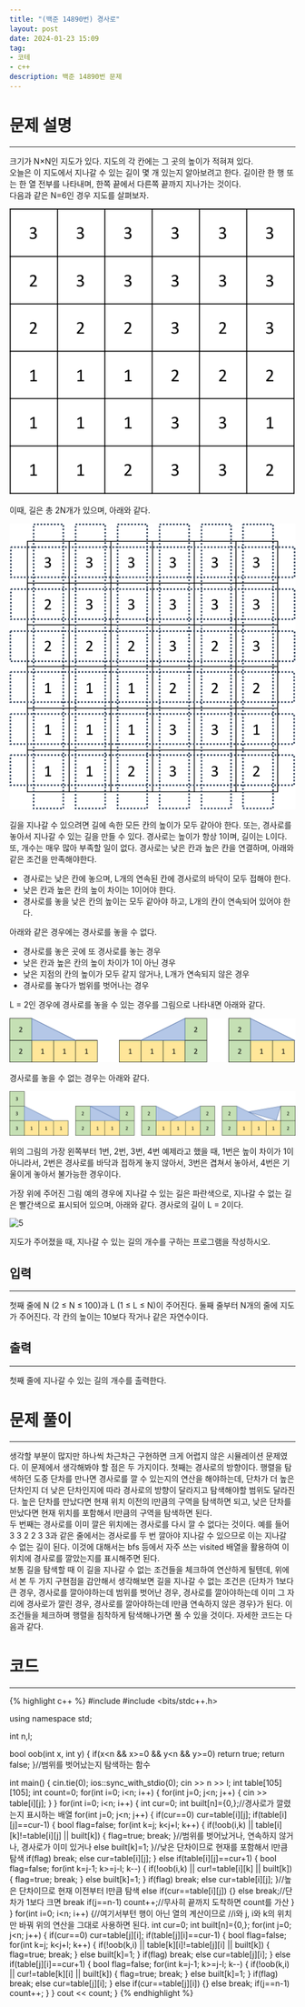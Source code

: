 ```yaml
---
title: "(백준 14890번) 경사로"
layout: post
date: 2024-01-23 15:09
tag:
- 코테
- c++
description: 백준 14890번 문제
---
```


# 문제 설명  
---
크기가 N×N인 지도가 있다. 지도의 각 칸에는 그 곳의 높이가 적혀져 있다.  
오늘은 이 지도에서 지나갈 수 있는 길이 몇 개 있는지 알아보려고 한다. 길이란 한 행 또는 한 열 전부를 나타내며, 한쪽 끝에서 다른쪽 끝까지 지나가는 것이다.  
다음과 같은 N=6인 경우 지도를 살펴보자.  

![1](/assets/img/1.png)

이때, 길은 총 2N개가 있으며, 아래와 같다.  

![2](/assets/img/2.png)

길을 지나갈 수 있으려면 길에 속한 모든 칸의 높이가 모두 같아야 한다. 또는, 경사로를 놓아서 지나갈 수 있는 길을 만들 수 있다. 경사로는 높이가 항상 1이며, 길이는 L이다. 또, 개수는 매우 많아 부족할 일이 없다. 경사로는 낮은 칸과 높은 칸을 연결하며, 아래와 같은 조건을 만족해야한다.

+ 경사로는 낮은 칸에 놓으며, L개의 연속된 칸에 경사로의 바닥이 모두 접해야 한다.
+ 낮은 칸과 높은 칸의 높이 차이는 1이어야 한다.
+ 경사로를 놓을 낮은 칸의 높이는 모두 같아야 하고, L개의 칸이 연속되어 있어야 한다.  

아래와 같은 경우에는 경사로를 놓을 수 없다.

+ 경사로를 놓은 곳에 또 경사로를 놓는 경우
+ 낮은 칸과 높은 칸의 높이 차이가 1이 아닌 경우
+ 낮은 지점의 칸의 높이가 모두 같지 않거나, L개가 연속되지 않은 경우
+ 경사로를 놓다가 범위를 벗어나는 경우  

L = 2인 경우에 경사로를 놓을 수 있는 경우를 그림으로 나타내면 아래와 같다.  

![3](/assets/img/3.png)

경사로를 놓을 수 없는 경우는 아래와 같다.  

![4](/assets/img/4.png)

위의 그림의 가장 왼쪽부터 1번, 2번, 3번, 4번 예제라고 했을 때, 1번은 높이 차이가 1이 아니라서, 2번은 경사로를 바닥과 접하게 놓지 않아서, 3번은 겹쳐서 놓아서, 4번은 기울이게 놓아서 불가능한 경우이다.

가장 위에 주어진 그림 예의 경우에 지나갈 수 있는 길은 파란색으로, 지나갈 수 없는 길은 빨간색으로 표시되어 있으며, 아래와 같다. 경사로의 길이 L = 2이다.  

![5](/assets/img/5.avif)

지도가 주어졌을 때, 지나갈 수 있는 길의 개수를 구하는 프로그램을 작성하시오.  

## 입력  
---
첫째 줄에 N (2 ≤ N ≤ 100)과 L (1 ≤ L ≤ N)이 주어진다. 둘째 줄부터 N개의 줄에 지도가 주어진다. 각 칸의 높이는 10보다 작거나 같은 자연수이다.  

## 출력  
---
첫째 줄에 지나갈 수 있는 길의 개수를 출력한다.  

# 문제 풀이  
---
생각할 부분이 많지만 하나씩 차근차근 구현하면 크게 어렵지 않은 시뮬레이션 문제였다. 이 문제에서 생각해봐야 할 점은 두 가지이다. 첫째는 경사로의 방향이다. 행렬을 탐색하던 도중 단차를 만나면 경사로를 깔 수 있는지의 연산을 해야하는데, 단차가 더 높은 단차인지 더 낮은 단차인지에 따라 경사로의 방향이 달라지고 탐색해야할 범위도 달라진다. 높은 단차를 만났다면 현재 위치 이전의 l만큼의 구역을 탐색하면 되고, 낮은 단차를 만났다면 현재 위치를 포함해서 l만큼의 구역을 탐색하면 된다.  
두 번째는 경사로를 이미 깔은 위치에는 경사로를 다시 깔 수 없다는 것이다. 예를 들어 3 3 2 2 3 3과 같은 줄에서는 경사로를 두 번 깔아야 지나갈 수 있으므로 이는 지나갈 수 없는 길이 된다. 이것에 대해서는 bfs 등에서 자주 쓰는 visited 배열을 활용하여 이 위치에 경사로를 깔았는지를 표시해주면 된다.  
보통 길을 탐색할 때 이 길을 지나갈 수 없는 조건들을 체크하여 연산하게 될텐데, 위에서 본 두 가지 구현점을 감안해서 생각해보면 길을 지나갈 수 없는 조건은 {단차가 1보다 큰 경우, 경사로를 깔아야하는데 범위를 벗어난 경우, 경사로를 깔아야하는데 이미 그 자리에 경사로가 깔린 경우, 경사로를 깔아야하는데 l만큼 연속하지 않은 경우}가 된다. 이 조건들을 체크하며 행렬을 침착하게 탐색해나가면 풀 수 있을 것이다. 자세한 코드는 다음과 같다.  

# 코드  
---
{% highlight c++ %}
#include <iostream>
#include <bits/stdc++.h>

using namespace std;

int n,l;

bool oob(int x, int y) {
    if(x<n && x>=0 && y<n && y>=0) return true;
    return false;
}//범위를 벗어났는지 탐색하는 함수

int main() {
    cin.tie(0);
    ios::sync_with_stdio(0);
     cin >> n >> l;
    int table[105][105];
    int count=0;
    for(int i=0; i<n; i++) {
        for(int j=0; j<n; j++) {
            cin >> table[i][j];
        }
    }
    for(int i=0; i<n; i++) {
        int cur=0; int built[n]={0,};//경사로가 깔렸는지 표시하는 배열
        for(int j=0; j<n; j++) {
            if(cur==0) cur=table[i][j];
            if(table[i][j]==cur-1) {
                bool flag=false;
                for(int k=j; k<j+l; k++) {
                    if(!oob(i,k) || table[i][k]!=table[i][j] || built[k]) {
                        flag=true; break;
                    }//범위를 벗어났거나, 연속하지 않거나, 경사로가 이미 있거나
                    else built[k]=1;
                }//낮은 단차이므로 현재를 포함해서 l만큼 탐색
                if(flag) break;
                else cur=table[i][j];
            }
            else if(table[i][j]==cur+1) {
                bool flag=false;
                for(int k=j-1; k>=j-l; k--) {
                    if(!oob(i,k) || cur!=table[i][k] || built[k]) {
                        flag=true; break;
                    }
                    else built[k]=1;
                }
                if(flag) break;
                else cur=table[i][j];
            }//높은 단차이므로 현재 이전부터 l만큼 탐색
            else if(cur==table[i][j]) {}
            else break;//단차가 1보다 크면 break
            if(j==n-1) count++;//무사히 끝까지 도착하면 count를 가산
        }
    }
    for(int i=0; i<n; i++) {//여기서부턴 행이 아닌 열의 계산이므로
    //i와 j, i와 k의 위치만 바꿔 위의 연산을 그대로 사용하면 된다.
        int cur=0; int built[n]={0,};
        for(int j=0; j<n; j++) {
            if(cur==0) cur=table[j][i];
            if(table[j][i]==cur-1) {
                bool flag=false;
                for(int k=j; k<j+l; k++) {
                    if(!oob(k,i) || table[k][i]!=table[j][i] || built[k]) {
                        flag=true; break;
                    }
                    else built[k]=1;
                }
                if(flag) break;
                else cur=table[j][i];
            }
            else if(table[j][i]==cur+1) {
                bool flag=false;
                for(int k=j-1; k>=j-l; k--) {
                    if(!oob(k,i) || cur!=table[k][i] || built[k]) {
                        flag=true; break;
                    }
                    else built[k]=1;
                }
                if(flag) break;
                else cur=table[j][i];
            }
            else if(cur==table[j][i]) {}
            else break;
            if(j==n-1) count++;
        }
    }
    cout << count;
}
{% endhighlight %}


